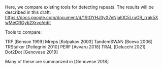 Here, we compare existing tools for detecting repeats.
The results will be described in this draft:
https://docs.google.com/document/d/1StOYHJ0yX7eNjaI0C5LruOR_rrak5XwMeCROyb2Xrvo/edit

Tools to compare:

TRF [Benson 1999]
Mreps [Kolpakov 2003]
TandemSWAN [Boeva 2006]
TRStalker [Pellegrini 2010]
PERF [Avvaru 2018]
TRAL [Delucchi 2021]
Dot2Dot [Genovese 2019]

Many of these are summarized in [Genovese 2018]
